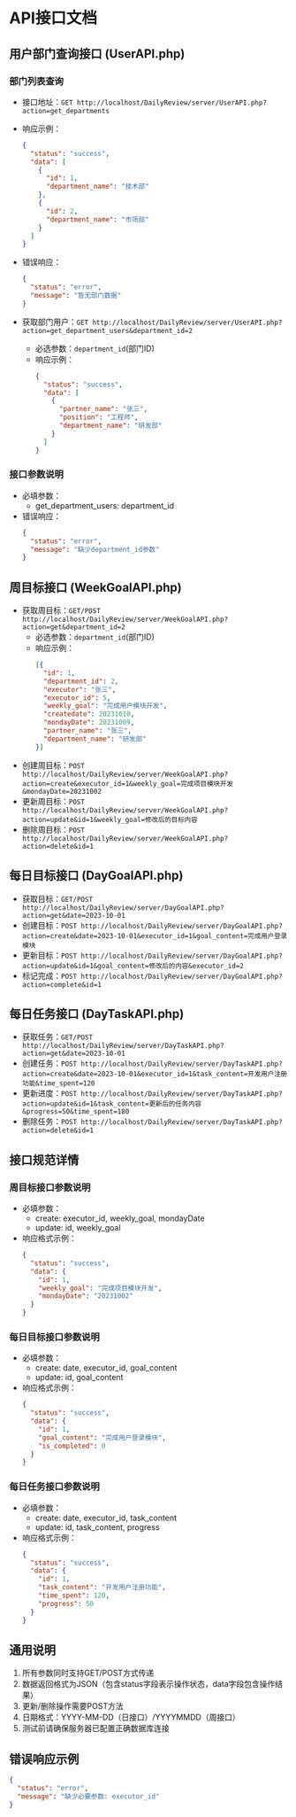 # API接口文档

## 用户部门查询接口 (UserAPI.php)

### 部门列表查询
- 接口地址：`GET http://localhost/DailyReview/server/UserAPI.php?action=get_departments`
- 响应示例：
  ```json
  {
    "status": "success",
    "data": [
      {
        "id": 1, 
        "department_name": "技术部"
      },
      {
        "id": 2, 
        "department_name": "市场部"
      }
    ]
  }
  ```
- 错误响应：
  ```json
  {
    "status": "error",
    "message": "暂无部门数据"
  }
  ```


- 获取部门用户：`GET http://localhost/DailyReview/server/UserAPI.php?action=get_department_users&department_id=2`
  - 必选参数：`department_id`(部门ID)
  - 响应示例：
    ```json
    {
      "status": "success",
      "data": [
        {
          "partner_name": "张三",
          "position": "工程师",
          "department_name": "研发部"
        }
      ]
    }
    ```
  
### 接口参数说明
- 必填参数：
  - get_department_users: department_id
- 错误响应：
  ```json
  {
    "status": "error",
    "message": "缺少department_id参数"
  }
  ```

## 周目标接口 (WeekGoalAPI.php)
- 获取周目标：`GET/POST http://localhost/DailyReview/server/WeekGoalAPI.php?action=get&department_id=2`
  - 必选参数：`department_id`(部门ID)
  - 响应示例：
    ```json
    [{
      "id": 1,
      "department_id": 2,
      "executor": "张三",
      "executor_id": 5,
      "weekly_goal": "完成用户模块开发",
      "createdate": 20231010,
      "mondayDate": 20231009,
      "partner_name": "张三",
      "department_name": "研发部"
    }]
    ```
- 创建周目标：`POST http://localhost/DailyReview/server/WeekGoalAPI.php?action=create&executor_id=1&weekly_goal=完成项目模块开发&mondayDate=20231002`
- 更新周目标：`POST http://localhost/DailyReview/server/WeekGoalAPI.php?action=update&id=1&weekly_goal=修改后的目标内容`
- 删除周目标：`POST http://localhost/DailyReview/server/WeekGoalAPI.php?action=delete&id=1`

## 每日目标接口 (DayGoalAPI.php)
- 获取目标：`GET/POST http://localhost/DailyReview/server/DayGoalAPI.php?action=get&date=2023-10-01`
- 创建目标：`POST http://localhost/DailyReview/server/DayGoalAPI.php?action=create&date=2023-10-01&executor_id=1&goal_content=完成用户登录模块`
- 更新目标：`POST http://localhost/DailyReview/server/DayGoalAPI.php?action=update&id=1&goal_content=修改后的内容&executor_id=2`
- 标记完成：`POST http://localhost/DailyReview/server/DayGoalAPI.php?action=complete&id=1`

## 每日任务接口 (DayTaskAPI.php)
- 获取任务：`GET/POST http://localhost/DailyReview/server/DayTaskAPI.php?action=get&date=2023-10-01`
- 创建任务：`POST http://localhost/DailyReview/server/DayTaskAPI.php?action=create&date=2023-10-01&executor_id=1&task_content=开发用户注册功能&time_spent=120`
- 更新进度：`POST http://localhost/DailyReview/server/DayTaskAPI.php?action=update&id=1&task_content=更新后的任务内容&progress=50&time_spent=180`
- 删除任务：`POST http://localhost/DailyReview/server/DayTaskAPI.php?action=delete&id=1`

## 接口规范详情

### 周目标接口参数说明
- 必填参数：
  - create: executor_id, weekly_goal, mondayDate
  - update: id, weekly_goal
- 响应格式示例：
  ```json
  {
    "status": "success",
    "data": {
      "id": 1,
      "weekly_goal": "完成项目模块开发",
      "mondayDate": "20231002"
    }
  }
  ```

### 每日目标接口参数说明
- 必填参数：
  - create: date, executor_id, goal_content
  - update: id, goal_content
- 响应格式示例：
  ```json
  {
    "status": "success",
    "data": {
      "id": 1,
      "goal_content": "完成用户登录模块",
      "is_completed": 0
    }
  }
  ```

### 每日任务接口参数说明
- 必填参数：
  - create: date, executor_id, task_content
  - update: id, task_content, progress
- 响应格式示例：
  ```json
  {
    "status": "success",
    "data": {
      "id": 1,
      "task_content": "开发用户注册功能",
      "time_spent": 120,
      "progress": 50
    }
  }
  ```

## 通用说明
1. 所有参数同时支持GET/POST方式传递
2. 数据返回格式为JSON（包含status字段表示操作状态，data字段包含操作结果）
3. 更新/删除操作需要POST方法
4. 日期格式：YYYY-MM-DD（日接口）/YYYYMMDD（周接口）
5. 测试前请确保服务器已配置正确数据库连接

## 错误响应示例
```json
{
  "status": "error",
  "message": "缺少必要参数: executor_id"
}
```